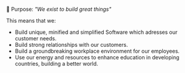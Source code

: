 🎉 Purpose: _"We exist to build great things"_

This means that we:

- Build unique, minified and simplified Software which adresses our customer needs.
- Build strong relationships with our customers.
- Build a groundbreaking workplace environment for our employees.
- Use our energy and resources to enhance education in developing countries, building a better world.
